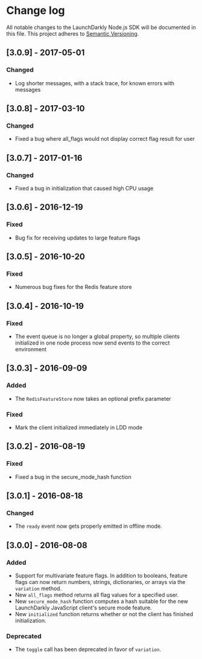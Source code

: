 # Change log

All notable changes to the LaunchDarkly Node.js SDK will be documented in this file. This project adheres to [Semantic Versioning](http://semver.org).

## [3.0.9] - 2017-05-01
### Changed
- Log shorter messages, with a stack trace, for known errors with messages

## [3.0.8] - 2017-03-10
### Changed
- Fixed a bug where all_flags would not display correct flag result for user

## [3.0.7] - 2017-01-16
### Changed
- Fixed a bug in initialization that caused high CPU usage

## [3.0.6] - 2016-12-19
### Fixed
- Bug fix for receiving updates to large feature flags

## [3.0.5] - 2016-10-20
### Fixed
- Numerous bug fixes for the Redis feature store

## [3.0.4] - 2016-10-19
### Fixed
- The event queue is no longer a global property, so multiple clients initialized in one node process now send events to the correct environment 

## [3.0.3] - 2016-09-09
### Added
- The `RedisFeatureStore` now takes an optional prefix parameter
### Fixed
- Mark the client initialized immediately in LDD mode

## [3.0.2] - 2016-08-19
### Fixed
- Fixed a bug in the secure_mode_hash function

## [3.0.1] - 2016-08-18
### Changed
- The `ready` event now gets properly emitted in offline mode.

## [3.0.0] - 2016-08-08
### Added
- Support for multivariate feature flags. In addition to booleans, feature flags can now return numbers, strings, dictionaries, or arrays via the `variation` method.
- New `all_flags` method returns all flag values for a specified user.
- New `secure_mode_hash` function computes a hash suitable for the new LaunchDarkly JavaScript client's secure mode feature.
- New `initialized` function returns whether or not the client has finished initialization.

### Deprecated
- The `toggle` call has been deprecated in favor of `variation`.
